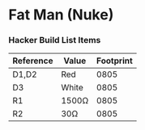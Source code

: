 # Fat Man (Nuke)

### Hacker Build List Items
| Reference | Value | Footprint |
| --- | --- | --- |
| D1,D2 | Red | 0805 |
| D3 | White | 0805 |
| R1 | 1500Ω | 0805 |
| R2 | 30Ω | 0805 |

